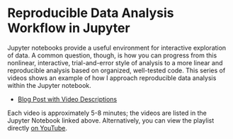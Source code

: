 # Reproducible Data Analysis Workflow in Jupyter

Jupyter notebooks provide a useful environment for interactive exploration of data. A common question, though, is how you can progress from this nonlinear, interactive, trial-and-error style of analysis to a more linear and reproducible analysis based on organized, well-tested code.
This series of videos shows an example of how I approach reproducible data analysis within the Jupyter notebook.

- [Blog Post with Video Descriptions](https://jakevdp.github.io/blog/2017/03/03/reproducible-data-analysis-in-jupyter/)

Each video is approximately 5-8 minutes; the videos are listed in the Jupyter Notebook linked above.
Alternatively, you can view the playlist directly [on YouTube](https://www.youtube.com/playlist?list=PLYCpMb24GpOC704uO9svUrihl-HY1tTJJ).
